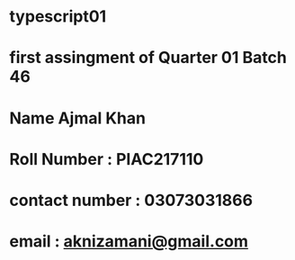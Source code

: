# typescript01
# first assingment of Quarter 01 Batch 46 
# Name Ajmal Khan 
# Roll Number : PIAC217110
# contact number : 03073031866
# email : aknizamani@gmail.com
